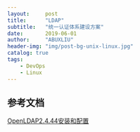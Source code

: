 ```yaml
---
layout:     post
title:      "LDAP"
subtitle:   "统一认证体系建设方案"
date:       2019-06-01
author:     "ABUXLIU"
header-img: "img/post-bg-unix-linux.jpg"
catalog: true
tags:
    - DevOps
    - Linux
---
```


## 参考文档
[OpenLDAP2.4.44安装和配置](https://blog.csdn.net/u011196623/article/details/82502570)
